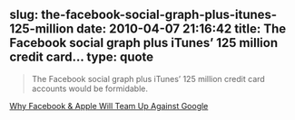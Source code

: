 slug: the-facebook-social-graph-plus-itunes-125-million
date: 2010-04-07 21:16:42
title: The Facebook social graph plus iTunes’ 125 million credit card...
type: quote
---

> The Facebook social graph plus iTunes’ 125 million credit card accounts would be formidable.

[ Why Facebook & Apple Will Team Up Against Google ](http://gigaom.com/2010/04/07/after-breaking-up-with-google-apple-may-turn-to-facebook-as-its-new-bff/?utm_source=feedburner&utm_medium=feed&utm_campaign=Feed%3A+OmMalik+%28GigaOM%29&utm_content=Google+Reader)
